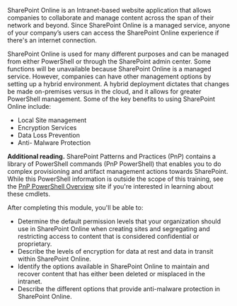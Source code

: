 SharePoint Online is an Intranet-based website application that allows companies to collaborate and manage content across the span of their network and beyond. Since SharePoint Online is a managed service, anyone of your company’s users can access the SharePoint Online experience if there's an internet connection.

SharePoint Online is used for many different purposes and can be managed from either PowerShell or through the SharePoint admin center. Some functions will be unavailable because SharePoint Online is a managed service. However, companies can have other management options by setting up a hybrid environment. A hybrid deployment dictates that changes be made on-premises versus in the cloud, and it allows for greater PowerShell management. Some of the key benefits to using SharePoint Online include:

 *  Local Site management
 *  Encryption Services
 *  Data Loss Prevention
 *  Anti- Malware Protection

**Additional reading.** SharePoint Patterns and Practices (PnP) contains a library of PowerShell commands (PnP PowerShell) that enables you to do complex provisioning and artifact management actions towards SharePoint. While this PowerShell information is outside the scope of this training, see the [PnP PowerShell Overview](https://docs.microsoft.com/powershell/sharepoint/sharepoint-pnp/sharepoint-pnp-cmdlets?azure-portal=true) site if you're interested in learning about these cmdlets.

After completing this module, you'll be able to:

 *  Determine the default permission levels that your organization should use in SharePoint Online when creating sites and segregating and restricting access to content that is considered confidential or proprietary.
 *  Describe the levels of encryption for data at rest and data in transit within SharePoint Online.
 *  Identify the options available in SharePoint Online to maintain and recover content that has either been deleted or misplaced in the intranet.
 *  Describe the different options that provide anti-malware protection in SharePoint Online.

 
